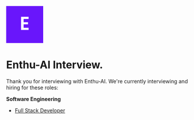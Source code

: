 <img src="https://raw.githubusercontent.com/Enthu-AI/interview/master/companylogo.png" alt="Enthu-AI Logo" width="100" height="100">

# Enthu-AI Interview. 

Thank you for interviewing with Enthu-AI. We're currently interviewing and hiring for these roles:

**Software Engineering**
- [Full Stack Developer](/software-full-stack.md)

<!-- **Sales**
- [Business Development Rep](/sales-bdr.md)

**Marketing**
- [Content Marketing](/content-marketing.md) -->


